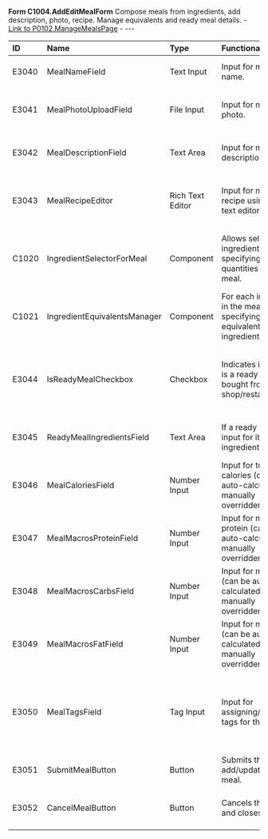 **Form C1004.AddEditMealForm**
Compose meals from ingredients, add description, photo, recipe. Manage equivalents and ready meal details. - [Link to P0102.ManageMealsPage](../MasterFile.md#page-p0102managemealspage) - ---

| ID    | Name                         | Type             | Functionality                                                                    | Goal                                                              | Trigger | Link   |
| :---- | :--------------------------- | :--------------- | :------------------------------------------------------------------------------- | :---------------------------------------------------------------- | :------ | :----- |
| E3040 | MealNameField                | Text Input       | Input for meal name.                                                             | To capture the meal's name.                                       | ---     | ---    |
| E3041 | MealPhotoUploadField         | File Input       | Input for meal photo.                                                            | To upload an image for the meal.                                  | ---     | ---    |
| E3042 | MealDescriptionField         | Text Area        | Input for meal description.                                                      | To provide details about the meal.                                | ---     | ---    |
| E3043 | MealRecipeEditor             | Rich Text Editor | Input for meal recipe using a basic text editor.                                 | To write down the preparation steps for the meal.                 | ---     | ---    |
| C1020 | IngredientSelectorForMeal    | Component        | Allows selecting ingredients and specifying quantities for the meal.             | To compose the meal from available ingredients.                   | ---     | C1020.md |
| C1021 | IngredientEquivalentsManager | Component        | For each ingredient in the meal, allows specifying equivalent ingredients.       | To offer flexibility in meal preparation.                         | ---     | C1021.md |
| E3044 | IsReadyMealCheckbox          | Checkbox         | Indicates if the meal is a ready meal bought from a shop/restaurant.             | To differentiate between home-cooked and pre-made meals.          | ---     | ---    |
| E3045 | ReadyMealIngredientsField    | Text Area        | If a ready meal, input for its list of ingredients.                              | To record ingredients of a pre-made meal.                         | `Checkbox E3044 (On Checked)` | ---    |
| E3046 | MealCaloriesField            | Number Input     | Input for total meal calories (can be auto-calculated or manually overridden).   | To set/view the meal's total calorie count.                       | ---     | ---    |
| E3047 | MealMacrosProteinField       | Number Input     | Input for meal protein (can be auto-calculated or manually overridden).          | To set/view the meal's total protein.                             | ---     | ---    |
| E3048 | MealMacrosCarbsField         | Number Input     | Input for meal carbs (can be auto-calculated or manually overridden).            | To set/view the meal's total carbs.                               | ---     | ---    |
| E3049 | MealMacrosFatField           | Number Input     | Input for meal fat (can be auto-calculated or manually overridden).              | To set/view the meal's total fat.                                 | ---     | ---    |
| E3050 | MealTagsField                | Tag Input        | Input for assigning/modifying tags for the meal.                                 | To categorize the meal (inherits from ingredients, can be modified). | ---     | ---    |
| E3051 | SubmitMealButton             | Button           | Submits the form to add/update the meal.                                         | To save the meal details.                                         | ---     | ---    |
| E3052 | CancelMealButton             | Button           | Cancels the form and closes it.                                                  | To discard changes and close the form.                            | ---     | ---    |

